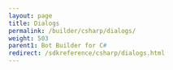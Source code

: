 ```yaml
---
layout: page
title: Dialogs
permalink: /builder/csharp/dialogs/
weight: 503
parent1: Bot Builder for C#
redirect: /sdkreference/csharp/dialogs.html
---
```

